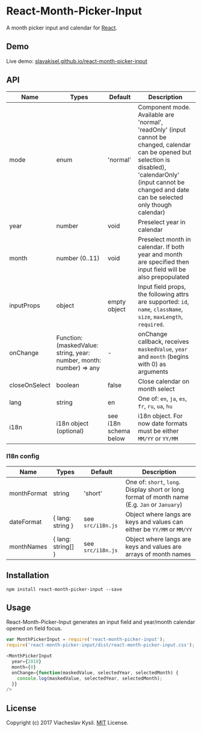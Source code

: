 React-Month-Picker-Input
====================

A month picker input and calendar for [React](http://facebook.github.io/react/index.html).

## Demo

Live demo: [slavakisel.github.io/react-month-picker-input](https://slavakisel.github.io/react-month-picker-input/)

## API

| Name | Types | Default | Description |
|---|---|---|---|
| mode | enum | 'normal' | Component mode. Available are 'normal', 'readOnly' (input cannot be changed, calendar can be opened but selection is disabled), 'calendarOnly' (input cannot be changed and date can be selected only though calendar) |
| year | number | void | Preselect year in calendar |
| month | number (0..11) | void | Preselect month in calendar. If both year and month are specified then input field will be also prepopulated |
| inputProps | object | empty object | Input field props, the following attrs are supported: `id`, `name`, `className`, `size`, `maxLength`, `required`. |
| onChange | Function: (maskedValue: string, year: number, month: number) => any | - | onChange callback, receives `maskedValue`, `year` and `month` (begins with 0) as arguments |
| closeOnSelect | boolean | false | Close calendar on month select |
| lang | string | en | One of: `en`, `ja`, `es`, `fr`, `ru`, `ua`, `hu` |
| i18n | i18n object (optional) | see i18n schema below | i18n object. For now date formats must be either `MM/YY` or `YY/MM` |

### I18n config

| Name | Types | Default | Description |
|---|---|---|---|
| monthFormat | string | 'short' | One of: `short`, `long`. Display short or long format of month name (E.g. `Jan` or `January`) |
| dateFormat | { lang: string } | see `src/i18n.js` | Object where langs are keys and values can either be `YY/MM` or `MM/YY` |
| monthNames | { lang: string[] } | see `src/i18n.js` | Object where langs are keys and values are arrays of month names |

## Installation

```
npm install react-month-picker-input --save
```

## Usage

React-Month-Picker-Input generates an input field and year/month calendar opened on field focus.

```js
var MonthPickerInput = require('react-month-picker-input');
require('react-month-picker-input/dist/react-month-picker-input.css');

<MonthPickerInput
  year={2018}
  month={8}
  onChange={function(maskedValue, selectedYear, selectedMonth) {
    console.log(maskedValue, selectedYear, selectedMonth);
  }}
/>
```

## License

Copyright (c) 2017 Viacheslav Kysil. [MIT](LICENSE) License.
